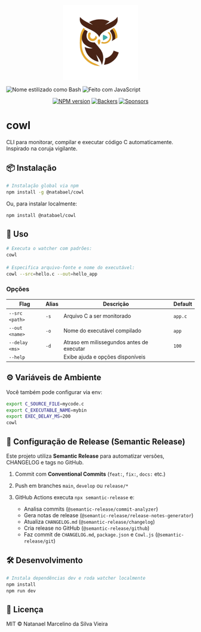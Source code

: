 <p align="center">
  <img src="https://raw.githubusercontent.com/NatanBack77/Cowl/main/assets/logo.png" alt="Logo do Cowl" width="200" />
</p

<h1 align="center">
  <img src="https://img.shields.io/badge/Bash-Cowl-4EAA25?style=for-the-badge&logo=gnu-bash&logoColor=white" alt="Nome estilizado como Bash">
  <img src="https://img.shields.io/badge/JavaScript-Cowl-F7DF1E?style=for-the-badge&logo=javascript&logoColor=black" alt="Feito com JavaScript">
</h1>

<p align="center">
  <a href="https://www.npmjs.com/package/@natabael/cowl"><img src="https://img.shields.io/npm/v/@natabael/cowl.svg" alt="NPM version"></a>
  <a href="https://opencollective.com/cowl/backers"><img src="https://opencollective.com/cowl/backers/badge.svg" alt="Backers"></a>
  <a href="https://opencollective.com/cowl/sponsors"><img src="https://opencollective.com/cowl/sponsors/badge.svg" alt="Sponsors"></a>
</p>

# cowl

CLI para monitorar, compilar e executar código C automaticamente. Inspirado na coruja vigilante.

## 📦 Instalação

```bash
# Instalação global via npm
npm install -g @natabael/cowl
```

Ou, para instalar localmente:

```bash
npm install @natabael/cowl
```

## 🚀 Uso

```bash
# Executa o watcher com padrões:
cowl

# Especifica arquivo-fonte e nome do executável:
cowl --src=hello.c --out=hello_app
```

### Opções

| Flag           | Alias | Descrição                                 | Default |
| -------------- | ----- | ----------------------------------------- | ------- |
| `--src <path>` | `-s`  | Arquivo C a ser monitorado                | `app.c` |
| `--out <name>` | `-o`  | Nome do executável compilado              | `app`   |
| `--delay <ms>` | `-d`  | Atraso em milissegundos antes de executar | `100`   |
| `--help`       |       | Exibe ajuda e opções disponíveis          |         |

## ⚙️ Variáveis de Ambiente

Você também pode configurar via env:

```bash
export C_SOURCE_FILE=mycode.c
export C_EXECUTABLE_NAME=mybin
export EXEC_DELAY_MS=200
cowl
```

## 📄 Configuração de Release (Semantic Release)

Este projeto utiliza **Semantic Release** para automatizar versões, CHANGELOG e tags no GitHub.

1. Commit com **Conventional Commits** (`feat:`, `fix:`, `docs:` etc.)
2. Push em branches `main`, `develop` ou `release/*`
3. GitHub Actions executa `npx semantic-release` e:

   * Analisa commits (`@semantic-release/commit-analyzer`)
   * Gera notas de release (`@semantic-release/release-notes-generator`)
   * Atualiza `CHANGELOG.md` (`@semantic-release/changelog`)
   * Cria release no GitHub (`@semantic-release/github`)
   * Faz commit de `CHANGELOG.md`, `package.json` e `Cowl.js` (`@semantic-release/git`)

## 🛠️ Desenvolvimento

```bash
# Instala dependências dev e roda watcher localmente
npm install
npm run dev
```

## 📝 Licença

MIT © Natanael Marcelino da Silva Vieira
